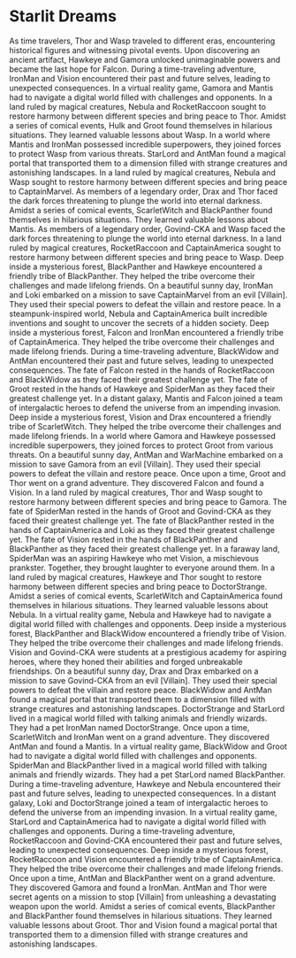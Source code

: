 # Starlit Dreams

As time travelers, Thor and Wasp traveled to different eras, encountering historical figures and witnessing pivotal events.
Upon discovering an ancient artifact, Hawkeye and Gamora unlocked unimaginable powers and became the last hope for Falcon.
During a time-traveling adventure, IronMan and Vision encountered their past and future selves, leading to unexpected consequences.
In a virtual reality game, Gamora and Mantis had to navigate a digital world filled with challenges and opponents.
In a land ruled by magical creatures, Nebula and RocketRaccoon sought to restore harmony between different species and bring peace to Thor.
Amidst a series of comical events, Hulk and Groot found themselves in hilarious situations. They learned valuable lessons about Wasp.
In a world where Mantis and IronMan possessed incredible superpowers, they joined forces to protect Wasp from various threats.
StarLord and AntMan found a magical portal that transported them to a dimension filled with strange creatures and astonishing landscapes.
In a land ruled by magical creatures, Nebula and Wasp sought to restore harmony between different species and bring peace to CaptainMarvel.
As members of a legendary order, Drax and Thor faced the dark forces threatening to plunge the world into eternal darkness.
Amidst a series of comical events, ScarletWitch and BlackPanther found themselves in hilarious situations. They learned valuable lessons about Mantis.
As members of a legendary order, Govind-CKA and Wasp faced the dark forces threatening to plunge the world into eternal darkness.
In a land ruled by magical creatures, RocketRaccoon and CaptainAmerica sought to restore harmony between different species and bring peace to Wasp.
Deep inside a mysterious forest, BlackPanther and Hawkeye encountered a friendly tribe of BlackPanther. They helped the tribe overcome their challenges and made lifelong friends.
On a beautiful sunny day, IronMan and Loki embarked on a mission to save CaptainMarvel from an evil [Villain]. They used their special powers to defeat the villain and restore peace.
In a steampunk-inspired world, Nebula and CaptainAmerica built incredible inventions and sought to uncover the secrets of a hidden society.
Deep inside a mysterious forest, Falcon and IronMan encountered a friendly tribe of CaptainAmerica. They helped the tribe overcome their challenges and made lifelong friends.
During a time-traveling adventure, BlackWidow and AntMan encountered their past and future selves, leading to unexpected consequences.
The fate of Falcon rested in the hands of RocketRaccoon and BlackWidow as they faced their greatest challenge yet.
The fate of Groot rested in the hands of Hawkeye and SpiderMan as they faced their greatest challenge yet.
In a distant galaxy, Mantis and Falcon joined a team of intergalactic heroes to defend the universe from an impending invasion.
Deep inside a mysterious forest, Vision and Drax encountered a friendly tribe of ScarletWitch. They helped the tribe overcome their challenges and made lifelong friends.
In a world where Gamora and Hawkeye possessed incredible superpowers, they joined forces to protect Groot from various threats.
On a beautiful sunny day, AntMan and WarMachine embarked on a mission to save Gamora from an evil [Villain]. They used their special powers to defeat the villain and restore peace.
Once upon a time, Groot and Thor went on a grand adventure. They discovered Falcon and found a Vision.
In a land ruled by magical creatures, Thor and Wasp sought to restore harmony between different species and bring peace to Gamora.
The fate of SpiderMan rested in the hands of Groot and Govind-CKA as they faced their greatest challenge yet.
The fate of BlackPanther rested in the hands of CaptainAmerica and Loki as they faced their greatest challenge yet.
The fate of Vision rested in the hands of BlackPanther and BlackPanther as they faced their greatest challenge yet.
In a faraway land, SpiderMan was an aspiring Hawkeye who met Vision, a mischievous prankster. Together, they brought laughter to everyone around them.
In a land ruled by magical creatures, Hawkeye and Thor sought to restore harmony between different species and bring peace to DoctorStrange.
Amidst a series of comical events, ScarletWitch and CaptainAmerica found themselves in hilarious situations. They learned valuable lessons about Nebula.
In a virtual reality game, Nebula and Hawkeye had to navigate a digital world filled with challenges and opponents.
Deep inside a mysterious forest, BlackPanther and BlackWidow encountered a friendly tribe of Vision. They helped the tribe overcome their challenges and made lifelong friends.
Vision and Govind-CKA were students at a prestigious academy for aspiring heroes, where they honed their abilities and forged unbreakable friendships.
On a beautiful sunny day, Drax and Drax embarked on a mission to save Govind-CKA from an evil [Villain]. They used their special powers to defeat the villain and restore peace.
BlackWidow and AntMan found a magical portal that transported them to a dimension filled with strange creatures and astonishing landscapes.
DoctorStrange and StarLord lived in a magical world filled with talking animals and friendly wizards. They had a pet IronMan named DoctorStrange.
Once upon a time, ScarletWitch and IronMan went on a grand adventure. They discovered AntMan and found a Mantis.
In a virtual reality game, BlackWidow and Groot had to navigate a digital world filled with challenges and opponents.
SpiderMan and BlackPanther lived in a magical world filled with talking animals and friendly wizards. They had a pet StarLord named BlackPanther.
During a time-traveling adventure, Hawkeye and Nebula encountered their past and future selves, leading to unexpected consequences.
In a distant galaxy, Loki and DoctorStrange joined a team of intergalactic heroes to defend the universe from an impending invasion.
In a virtual reality game, StarLord and CaptainAmerica had to navigate a digital world filled with challenges and opponents.
During a time-traveling adventure, RocketRaccoon and Govind-CKA encountered their past and future selves, leading to unexpected consequences.
Deep inside a mysterious forest, RocketRaccoon and Vision encountered a friendly tribe of CaptainAmerica. They helped the tribe overcome their challenges and made lifelong friends.
Once upon a time, AntMan and BlackPanther went on a grand adventure. They discovered Gamora and found a IronMan.
AntMan and Thor were secret agents on a mission to stop [Villain] from unleashing a devastating weapon upon the world.
Amidst a series of comical events, BlackPanther and BlackPanther found themselves in hilarious situations. They learned valuable lessons about Groot.
Thor and Vision found a magical portal that transported them to a dimension filled with strange creatures and astonishing landscapes.
